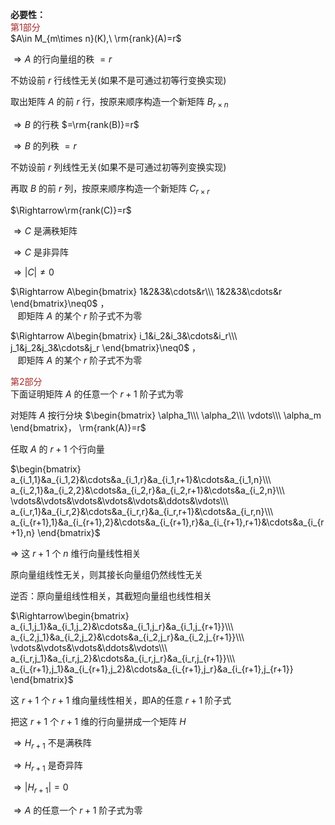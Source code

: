 **必要性：**  
<font color=brown>第1部分</font>  
 $A\in M_{m\times n}(K),\ \rm{rank}(A)=r$   
  
 $\Rightarrow A$ 的行向量组的秩 $=r$   
  
不妨设前 $r$ 行线性无关(如果不是可通过初等行变换实现)  
  
取出矩阵 $A$ 的前 $r$ 行，按原来顺序构造一个新矩阵 $B_{r\times n}$   
  
 $\Rightarrow B$ 的行秩 $=\rm{rank(B)}=r$   
  
 $\Rightarrow B$ 的列秩 $=r$   
  
不妨设前 $r$ 列线性无关(如果不是可通过初等列变换实现)  
  
再取 $B$ 的前 $r$ 列，按原来顺序构造一个新矩阵 $C_{r\times r}$   
  
 $\Rightarrow\rm{rank(C)}=r$   
  
 $\Rightarrow C$ 是满秩矩阵  
  
 $\Rightarrow C$ 是非异阵  
  
 $\Rightarrow|C|\neq0$   
  
 $\Rightarrow A\begin{bmatrix}  
1&2&3&\cdots&r\\\   
1&2&3&\cdots&r  
\end{bmatrix}\neq0$ ，  
 $\enspace$ 即矩阵 $A$ 的某个 $r$ 阶子式不为零  
  
 $\Rightarrow A\begin{bmatrix}  
i_1&i_2&i_3&\cdots&i_r\\\   
j_1&j_2&j_3&\cdots&j_r  
\end{bmatrix}\neq0$ ，  
 $\enspace$ 即矩阵 $A$ 的某个 $r$ 阶子式不为零  
  
<font color=brown>第2部分</font>  
下面证明矩阵 $A$ 的任意一个 $r+1$ 阶子式为零  
  
对矩阵 $A$ 按行分块 $\begin{bmatrix}  
\alpha_1\\\   
\alpha_2\\\   
\vdots\\\   
\alpha_m  
\end{bmatrix}， \rm{rank(A)}=r$   
  
任取 $A$ 的 $r+1$ 个行向量  
  
 $\begin{bmatrix}  
a_{i_1,1}&a_{i_1,2}&\cdots&a_{i_1,r}&a_{i_1,r+1}&\cdots&a_{i_1,n}\\\   
a_{i_2,1}&a_{i_2,2}&\cdots&a_{i_2,r}&a_{i_2,r+1}&\cdots&a_{i_2,n}\\\   
\vdots&\vdots&\vdots&\vdots&\vdots&\ddots&\vdots\\\   
a_{i_r,1}&a_{i_r,2}&\cdots&a_{i_r,r}&a_{i_r,r+1}&\cdots&a_{i_r,n}\\\   
a_{i_{r+1},1}&a_{i_{r+1},2}&\cdots&a_{i_{r+1},r}&a_{i_{r+1},r+1}&\cdots&a_{i_{r+1},n}  
\end{bmatrix}$   
  
 $\Rightarrow$ 这 $r+1$ 个 $n$ 维行向量线性相关  
  
原向量组线性无关，则其接长向量组仍然线性无关  
  
逆否：原向量组线性相关，其截短向量组也线性相关  
  
 $\Rightarrow\begin{bmatrix}  
a_{i_1,j_1}&a_{i_1,j_2}&\cdots&a_{i_1,j_r}&a_{i_1,j_{r+1}}\\\   
a_{i_2,j_1}&a_{i_2,j_2}&\cdots&a_{i_2,j_r}&a_{i_2,j_{r+1}}\\\   
\vdots&\vdots&\vdots&\ddots&\vdots\\\   
a_{i_r,j_1}&a_{i_r,j_2}&\cdots&a_{i_r,j_r}&a_{i_r,j_{r+1}}\\\   
a_{i_{r+1},j_1}&a_{i_{r+1},j_2}&\cdots&a_{i_{r+1},j_r}&a_{i_{r+1},j_{r+1}}  
\end{bmatrix}$   
  
这 $r+1$ 个 $r+1$ 维向量线性相关，即A的任意 $r+1$ 阶子式  
  
把这 $r+1$ 个 $r+1$ 维的行向量拼成一个矩阵 $H$   
  
 $\Rightarrow H_{r+1}$ 不是满秩阵  
  
 $\Rightarrow H_{r+1}$ 是奇异阵  
  
 $\Rightarrow|H_{r+1}|=0$   
  
 $\Rightarrow A$ 的任意一个 $r+1$ 阶子式为零  
